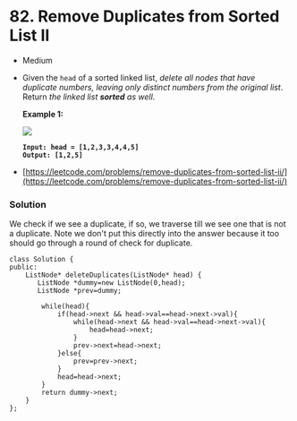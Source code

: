 # 82. Remove Duplicates from Sorted List II

* Medium
*   Given the `head` of a sorted linked list, _delete all nodes that have duplicate numbers, leaving only distinct numbers from the original list_. Return _the linked list **sorted** as well_.

    &#x20;

    **Example 1:**

    ![](https://assets.leetcode.com/uploads/2021/01/04/linkedlist1.jpg)

    <pre><code><strong>Input: head = [1,2,3,3,4,4,5]
    </strong><strong>Output: [1,2,5]
    </strong></code></pre>
* [https://leetcode.com/problems/remove-duplicates-from-sorted-list-ii/](https://leetcode.com/problems/remove-duplicates-from-sorted-list-ii/)

### Solution&#x20;

We check if we see a duplicate, if so, we traverse till we see one that is not a duplicate. Note we don't put this directly into the answer because it too should go through a round of check for duplicate.&#x20;

```
class Solution {
public:
    ListNode* deleteDuplicates(ListNode* head) {
       ListNode *dummy=new ListNode(0,head);
       ListNode *prev=dummy;
        
        while(head){
            if(head->next && head->val==head->next->val){
                while(head->next && head->val==head->next->val){
                    head=head->next;
                }   
                prev->next=head->next;
            }else{
                prev=prev->next;  
            } 
            head=head->next;
        }
        return dummy->next;   
    }
};
```
